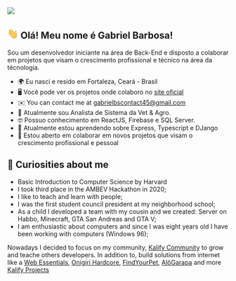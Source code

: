 <img src="https://user-images.githubusercontent.com/23272064/214746886-f454923b-d2c4-4609-9251-cb7c82d8bee7.png"/> 

<img src="https://github.com/tairosonloa/tairosonloa/blob/main/assets/wave.gif?raw=true" width="25px"/> Olá! Meu nome é Gabriel Barbosa!
----------------------------

Sou um desenvolvedor iniciante na área de Back-End e disposto a colaborar em projetos que visam o crescimento profissional e técnico na área da técnologia. 

- 🌍  Eu nasci e resido em Fortaleza, Ceará - Brasil
- 🖥️  Você pode ver os projetos onde colaboro no [site oficial](https://kalify.vercel.app/#projects)
- ✉️  You can contact me at [gabrielbscontact45@gmail.com](mailto:gabrielbscontact45@gmail.com)
- 🚀  Atualmente sou Analista de Sistema da Vet & Agro.
- 🤓  Possuo conhecimento em ReactJS, Firebase e SQL Server.
- 🧠  Atualmente estou aprendendo sobre Express, Typescript e DJango
- 🤝  Estou aberto em colaborar em novos projetos que visam o crescimento profissional e pessoal

🚀 Curiosities about me
----------------------------

- Basic Introduction to Computer Science by Harvard
- I took third place in the AMBEV Hackathon in 2020;
- I like to teach and learn with people;
- I was the first student council president at my neighborhood school;
- As a child I developed a team with my cousin and we created: Server on Habbo, Minecraft, GTA San Andreas and GTA V;
- I am enthusiastic about computers and since I was eight years old I have been working with computers (Windows 96);

Nowadays I decided to focus on my community, [Kalify Community](https://discord.gg/jhSepmE7nN) to grow and teache others developers. In addition to, build solutions from internet like a [Web Essentials](https://webessentials.vercel.app), [Onigiri Hardcore](https://onigirihardcore.vercel.app), [FindYourPet](https://findyourpet.vercel.app), [AlôGarapa](https://alogarapa.vercel.app/) and more [Kalify Projects](https://kalify.vercel.app/projetos)
